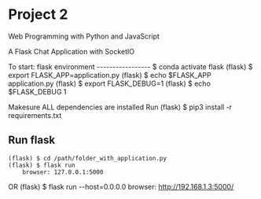 # Project 2

Web Programming with Python and JavaScript

A Flask Chat Application with SocketIO

To start:
    flask environment
    -----------------
    $ conda activate flask
    (flask) $ export FLASK_APP=application.py
    (flask) $ echo $FLASK_APP
        application.py
    (flask) $ export FLASK_DEBUG=1
    (flask) $ echo $FLASK_DEBUG
        1

Makesure ALL dependencies are installed
Run 
    (flask) $ pip3 install -r requirements.txt

Run flask
---------
    (flask) $ cd /path/folder_with_application.py
    (flask) $ flask run
        browser: 127.0.0.1:5000
OR
    (flask) $ flask run --host=0.0.0.0
        browser: http://192.168.1.3:5000/




